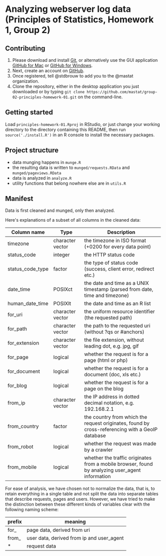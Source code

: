 # Analyzing webserver log data (Principles of Statistics, Homework 1, Group 2)

## Contributing

1. Please download and install [Git](http://git-scm.com/downloads), or alternatively use the GUI application [GitHub for Mac](https://mac.github.com/) or [GitHub for Windows](https://windows.github.com/).
2. Next, create an account on [GitHub](https://github.com/join).
3. Once registered, tell @stdbrouw to add you to the @mastat organization.
4. Clone the repository, either in the desktop application you just downloaded or by typing `git clone https://github.com/mastat/group-02-principles-homework-01.git` on the command-line.

## Getting started

Load `principles-homework-01.Rproj` in RStudio, or just change your working directory to the directory containing this README, then run `source('./install.R')` in an R console to install the necessary packages.

## Project structure

* data munging happens in `munge.R`
* the resulting data is written to `munged/requests.RData` and `munged/pageviews.RData`
* data is analyzed in `analyze.R`
* utility functions that belong nowhere else are in `utils.R`

## Manifest

Data is first cleaned and munged, only then analyzed.

Here's explanations of a subset of all columns in the cleaned data: 

Column name      | Type             | Description
-----------------|------------------|-------------
timezone         | character vector | the timezone in ISO format (+0200 for every data point)
status_code      | integer          | the HTTP status code
status_code_type | factor           | the type of status code (success, client error, redirect etc.)
date_time        | POSIXct          | the date and time as a UNIX timestamp (parsed from date, time and timezone)
human_date_time  | POSIXlt          | the date and time as an R list
for_uri          | character vector | the uniform resource identifier (the requested path)
for_path         | character vector | the path to the requested uri (without ?qs or #anchors)
for_extension    | character vector | the file extension, without leading dot, e.g. jpg, gif
for_page         | logical          | whether the request is for a page (html or php)
for_document     | logical          | whether the request is for a document (doc, xls etc.)
for_blog         | logical          | whether the request is for a page on the blog
from_ip          | character vector | the IP address in dotted decimal notation, e.g. 192.168.2.1
from_country     | factor           | the country from which the request originates, found by cross-referencing with a GeoIP database
from_robot       | logical          | whether the request was made by a crawler
from_mobile      | logical          | whether the traffic originates from a mobile browser, found by analyzing user_agent information

For ease of analysis, we have chosen not to normalize the data, that is, to retain everything in a single table and not split the data into separate tables that describe requests, pages and users. However, we have tried to make the distinction between these different kinds of variables clear with the following naming scheme: 

prefix | meaning
-------|---------
for_   | page data, derived from uri
from_  | user data, derived from ip and user_agent
*      | request data
